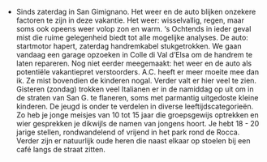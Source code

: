 - Sinds zaterdag in San Gimignano. Het weer en de auto blijken onzekere factoren te zijn in deze vakantie. Het weer: wisselvallig, regen, maar soms ook opeens weer volop zon en warm. ‘s Ochtends in ieder geval mist die ruime gelegenheid biedt tot alle mogelijke analyses. De auto: startmotor hapert, zaterdag handremkabel stukgetrokken. We gaan vandaag een garage opzoeken in Colle di Val d’Elsa om de handrem te laten repareren. Nog niet eerder meegemaakt: het weer en de auto als potentiële vakantiepret verstoorders. A.C. heeft er meer moeite mee dan ik. Ze mist bovendien de kinderen nogal. Verder valt er
  hier veel te zien. Gisteren (zondag) trokken veel Italianen er in de namiddag op uit om in de straten van San G. te flaneren, soms met parmantig uitgedoste kleine kinderen. De jeugd is onder te verdelen in diverse leeftijdscategorieën. Zo heb je jonge meisjes van 10 tot 15 jaar die groepsgewijs optrekken en wier gesprekken je dikwijls de namen van jongens hoort. Je hebt 18 - 20 jarige stellen, rondwandelend of vrijend in het park rond de Rocca. Verder zijn er natuurlijk oude heren die naast elkaar op stoelen bij een café langs de straat zitten.